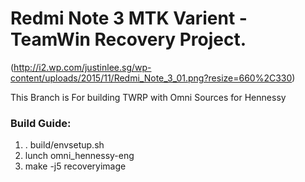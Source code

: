 # Redmi Note 3 MTK Varient - TeamWin Recovery Project.

(http://i2.wp.com/justinlee.sg/wp-content/uploads/2015/11/Redmi_Note_3_01.png?resize=660%2C330)

This Branch is For building TWRP with Omni Sources for Hennessy

### Build Guide:
1. . build/envsetup.sh
2. lunch omni_hennessy-eng
3. make -j5 recoveryimage
